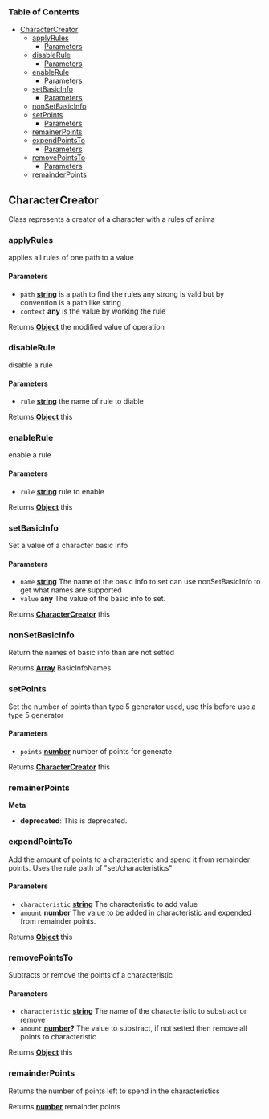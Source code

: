 <!-- Generated by documentation.js. Update this documentation by updating the source code. -->

### Table of Contents

-   [CharacterCreator][1]
    -   [applyRules][2]
        -   [Parameters][3]
    -   [disableRule][4]
        -   [Parameters][5]
    -   [enableRule][6]
        -   [Parameters][7]
    -   [setBasicInfo][8]
        -   [Parameters][9]
    -   [nonSetBasicInfo][10]
    -   [setPoints][11]
        -   [Parameters][12]
    -   [remainerPoints][13]
    -   [expendPointsTo][14]
        -   [Parameters][15]
    -   [removePointsTo][16]
        -   [Parameters][17]
    -   [remainderPoints][18]

## CharacterCreator

Class represents a creator of a character with a rules.of anima

### applyRules

applies all rules of one path to a value

#### Parameters

-   `path` **[string][19]** is a path to find the rules any strong is vald but by convention is a path like string
-   `context` **any** is the value by working the rule

Returns **[Object][20]** the modified value of operation

### disableRule

disable a rule

#### Parameters

-   `rule` **[string][19]** the name of rule to diable

Returns **[Object][20]** this

### enableRule

enable a rule

#### Parameters

-   `rule` **[string][19]** rule to enable

Returns **[Object][20]** this

### setBasicInfo

Set a value of a character basic Info

#### Parameters

-   `name` **[string][19]** The name of the basic info to set can use nonSetBasicInfo to get what names are supported
-   `value` **any** The value of the basic info to set.

Returns **[CharacterCreator][21]** this

### nonSetBasicInfo

Return the names of basic info than are not setted

Returns **[Array][22]** BasicInfoNames

### setPoints

Set the number of points than type 5 generator used, use this before use a type 5 generator

#### Parameters

-   `points` **[number][23]** number of points for generate

Returns **[CharacterCreator][21]** this

### remainerPoints

**Meta**

-   **deprecated**: This is deprecated.


### expendPointsTo

Add the amount of points to a characteristic and spend it from remainder points. Uses the rule path of "set/characteristics"

#### Parameters

-   `characteristic` **[string][19]** The characteristic to add value
-   `amount` **[number][23]** The value to be added in characteristic and expended from remainder points.

Returns **[Object][20]** this

### removePointsTo

Subtracts or remove the points of a characteristic

#### Parameters

-   `characteristic` **[string][19]** The name of the characteristic to substract or remove
-   `amount` **[number][23]?** The value to substract, if not setted then remove all points to characteristic

Returns **[Object][20]** this

### remainderPoints

Returns the number of points left to spend in the characteristics

Returns **[number][23]** remainder points

[1]: #charactercreator

[2]: #applyrules

[3]: #parameters

[4]: #disablerule

[5]: #parameters-1

[6]: #enablerule

[7]: #parameters-2

[8]: #setbasicinfo

[9]: #parameters-3

[10]: #nonsetbasicinfo

[11]: #setpoints

[12]: #parameters-4

[13]: #remainerpoints

[14]: #expendpointsto

[15]: #parameters-5

[16]: #removepointsto

[17]: #parameters-6

[18]: #remainderpoints

[19]: https://developer.mozilla.org/docs/Web/JavaScript/Reference/Global_Objects/String

[20]: https://developer.mozilla.org/docs/Web/JavaScript/Reference/Global_Objects/Object

[21]: #charactercreator

[22]: https://developer.mozilla.org/docs/Web/JavaScript/Reference/Global_Objects/Array

[23]: https://developer.mozilla.org/docs/Web/JavaScript/Reference/Global_Objects/Number
